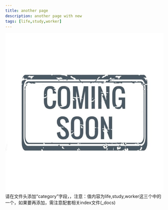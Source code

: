 ```yaml
---
title: another page
description: another page with new
tags: [life,study,worker]
---
```


![Coming soon](/assets/img/comingsoon.jpg)
请在文件头添加“category”字段，，注意：值内容为life,study,worker这三个中的一个，如果要再添加，需注意配套相关index文件(_docs)